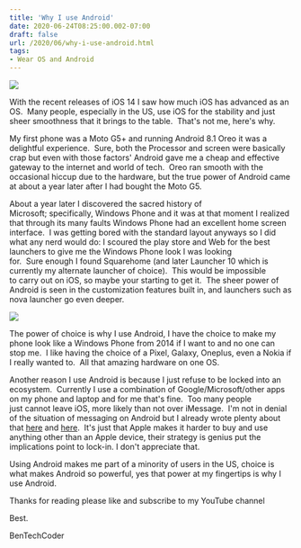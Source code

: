 ```yaml
---
title: 'Why I use Android'
date: 2020-06-24T08:25:00.002-07:00
draft: false
url: /2020/06/why-i-use-android.html
tags: 
- Wear OS and Android
---
```


  

[![](https://1.bp.blogspot.com/-tYKpQNIUE-A/XvNwP6g6OzI/AAAAAAAAHgE/wBacozVXgMkR4bZv8fDB0IkeVRmkk5gUQCK4BGAsYHg/s320/IMG_20200210_141821.jpg)](https://1.bp.blogspot.com/-tYKpQNIUE-A/XvNwP6g6OzI/AAAAAAAAHgE/wBacozVXgMkR4bZv8fDB0IkeVRmkk5gUQCK4BGAsYHg/s4032/IMG_20200210_141821.jpg)

  

  

  

  

With the recent releases of iOS 14 I saw how much iOS has advanced as an OS.  Many people, especially in the US, use iOS for the stability and just sheer smoothness that it brings to the table.  That's not me, here's why.

My first phone was a Moto G5\+ and running Android 8.1 Oreo it was a delightful experience.  Sure, both the Processor and screen were basically crap but even with those factors' Android gave me a cheap and effective gateway to the internet and world of tech.  Oreo ran smooth with the occasional hiccup due to the hardware, but the true power of Android came at about a year later after I had bought the Moto G5.  

About a year later I discovered the sacred history of Microsoft; specifically, Windows Phone and it was at that moment I realized that through its many faults Windows Phone had an excellent home screen interface.  I was getting bored with the standard layout anyways so I did what any nerd would do: I scoured the play store and Web for the best launchers to give me the Windows Phone look I was looking for.  Sure enough I found Squarehome (and later Launcher 10 which is currently my alternate launcher of choice).  This would be impossible to carry out on iOS, so maybe your starting to get it.  The sheer power of Android is seen in the customization features built in, and launchers such as nova launcher go even deeper.

  

[![](https://1.bp.blogspot.com/-sFG77RlHAto/XqIIRNL_BXI/AAAAAAAAFKA/dbgdWZAQW2EIAMZqXb7nEsNBAASfa06CgCK4BGAsYHg/s320/Screenshot_20200421-180847%2528png%2Bversion%2529.png)](https://1.bp.blogspot.com/-sFG77RlHAto/XqIIRNL_BXI/AAAAAAAAFKA/dbgdWZAQW2EIAMZqXb7nEsNBAASfa06CgCK4BGAsYHg/s1920/Screenshot_20200421-180847%2528png%2Bversion%2529.png)

  

The power of choice is why I use Android, I have the choice to make my phone look like a Windows Phone from 2014 if I want to and no one can stop me.  I like having the choice of a Pixel, Galaxy, Oneplus, even a Nokia if I really wanted to.  All that amazing hardware on one OS.  

Another reason I use Android is because I just refuse to be locked into an ecosystem.  Currently I use a combination of Google/Microsoft/other apps on my phone and laptop and for me that's fine.  Too many people just cannot leave iOS, more likely than not over iMessage.  I'm not in denial of the situation of messaging on Android but I already wrote plenty about that [here](https://www.blogger.com/blog/post/edit/6040626338774615204/7214766063916712748#) and [here](https://www.blogger.com/blog/post/edit/6040626338774615204/7214766063916712748#).  It's just that Apple makes it harder to buy and use anything other than an Apple device, their strategy is genius put the implications point to lock-in. I don't appreciate that.

Using Android makes me part of a minority of users in the US, choice is what makes Android so powerful, yes that power at my fingertips is why I use Android.

  

  

Thanks for reading please like and subscribe to my YouTube channel

Best.

BenTechCoder
